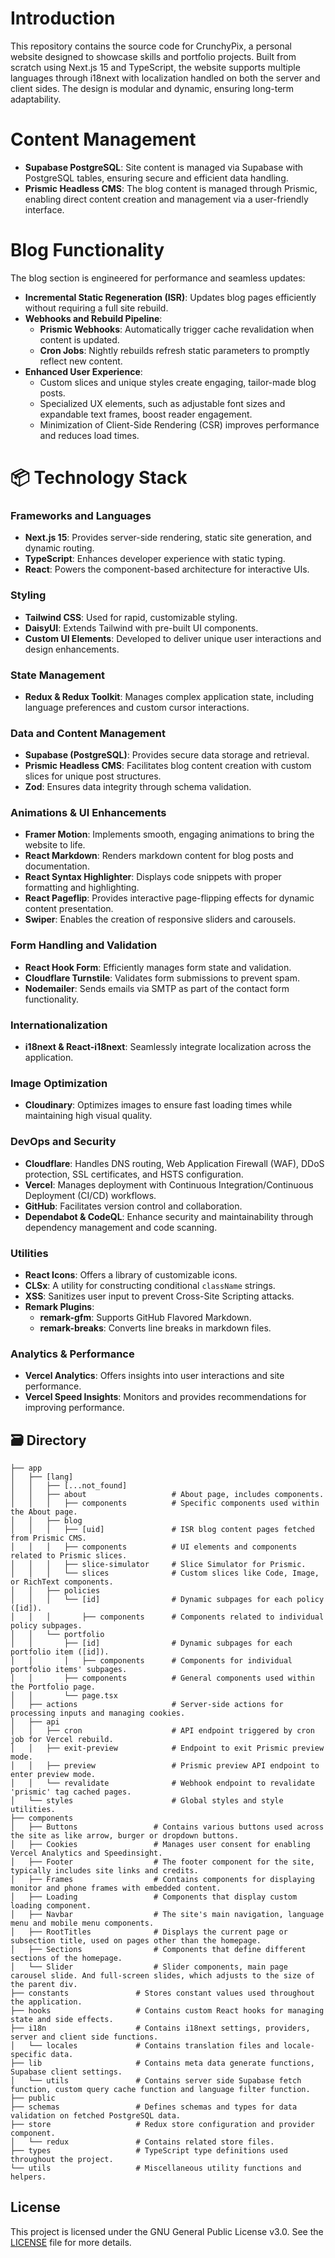 # Introduction

This repository contains the source code for CrunchyPix, a personal website designed to showcase skills and portfolio projects. Built from scratch using Next.js 15 and TypeScript, the website supports multiple languages through i18next with localization handled on both the server and client sides. The design is modular and dynamic, ensuring long-term adaptability.

# Content Management

- **Supabase PostgreSQL**: Site content is managed via Supabase with PostgreSQL tables, ensuring secure and efficient data handling.
- **Prismic Headless CMS**: The blog content is managed through Prismic, enabling direct content creation and management via a user-friendly interface.

# Blog Functionality

The blog section is engineered for performance and seamless updates:

- **Incremental Static Regeneration (ISR)**: Updates blog pages efficiently without requiring a full site rebuild.
- **Webhooks and Rebuild Pipeline**:
  - **Prismic Webhooks**: Automatically trigger cache revalidation when content is updated.
  - **Cron Jobs**: Nightly rebuilds refresh static parameters to promptly reflect new content.
- **Enhanced User Experience**:
  - Custom slices and unique styles create engaging, tailor-made blog posts.
  - Specialized UX elements, such as adjustable font sizes and expandable text frames, boost reader engagement.
  - Minimization of Client-Side Rendering (CSR) improves performance and reduces load times.

# 📦 Technology Stack

### Frameworks and Languages

- **Next.js 15**: Provides server-side rendering, static site generation, and dynamic routing.
- **TypeScript**: Enhances developer experience with static typing.
- **React**: Powers the component-based architecture for interactive UIs.

### Styling

- **Tailwind CSS**: Used for rapid, customizable styling.
- **DaisyUI**: Extends Tailwind with pre-built UI components.
- **Custom UI Elements**: Developed to deliver unique user interactions and design enhancements.

### State Management

- **Redux & Redux Toolkit**: Manages complex application state, including language preferences and custom cursor interactions.

### Data and Content Management

- **Supabase (PostgreSQL)**: Provides secure data storage and retrieval.
- **Prismic Headless CMS**: Facilitates blog content creation with custom slices for unique post structures.
- **Zod**: Ensures data integrity through schema validation.

### Animations & UI Enhancements

- **Framer Motion**: Implements smooth, engaging animations to bring the website to life.
- **React Markdown**: Renders markdown content for blog posts and documentation.
- **React Syntax Highlighter**: Displays code snippets with proper formatting and highlighting.
- **React Pageflip**: Provides interactive page-flipping effects for dynamic content presentation.
- **Swiper**: Enables the creation of responsive sliders and carousels.

### Form Handling and Validation

- **React Hook Form**: Efficiently manages form state and validation.
- **Cloudflare Turnstile**: Validates form submissions to prevent spam.
- **Nodemailer**: Sends emails via SMTP as part of the contact form functionality.

### Internationalization

- **i18next & React-i18next**: Seamlessly integrate localization across the application.

### Image Optimization

- **Cloudinary**: Optimizes images to ensure fast loading times while maintaining high visual quality.

### DevOps and Security

- **Cloudflare**: Handles DNS routing, Web Application Firewall (WAF), DDoS protection, SSL certificates, and HSTS configuration.
- **Vercel**: Manages deployment with Continuous Integration/Continuous Deployment (CI/CD) workflows.
- **GitHub**: Facilitates version control and collaboration.
- **Dependabot & CodeQL**: Enhance security and maintainability through dependency management and code scanning.

### Utilities

- **React Icons**: Offers a library of customizable icons.
- **CLSx**: A utility for constructing conditional `className` strings.
- **XSS**: Sanitizes user input to prevent Cross-Site Scripting attacks.
- **Remark Plugins**:
  - **remark-gfm**: Supports GitHub Flavored Markdown.
  - **remark-breaks**: Converts line breaks in markdown files.

### Analytics & Performance

- **Vercel Analytics**: Offers insights into user interactions and site performance.
- **Vercel Speed Insights**: Monitors and provides recommendations for improving performance.

## 🗃️ Directory

```
├── app
│   ├── [lang]
│   │   ├── [...not_found]
│   │   ├── about                   # About page, includes components.
│   │   │   ├── components          # Specific components used within the About page.
│   │   ├── blog
│   │   │   ├── [uid]               # ISR blog content pages fetched from Prismic CMS.
│   │   │   ├── components          # UI elements and components related to Prismic slices.
│   │   │   ├── slice-simulator     # Slice Simulator for Prismic.
│   │   │   └── slices              # Custom slices like Code, Image, or RichText components.
│   │   ├── policies
│   │   │   └── [id]                # Dynamic subpages for each policy ([id]).
│   │   │       ├── components      # Components related to individual policy subpages.
│   │   └── portfolio
│   │       ├── [id]                # Dynamic subpages for each portfolio item ([id]).
│   │       │   ├── components      # Components for individual portfolio items' subpages.
│   │       ├── components          # General components used within the Portfolio page.
│   │       └── page.tsx
│   ├── actions                     # Server-side actions for processing inputs and managing cookies.
│   ├── api
│   │   ├── cron                    # API endpoint triggered by cron job for Vercel rebuild.
│   │   ├── exit-preview            # Endpoint to exit Prismic preview mode.
│   │   ├── preview                 # Prismic preview API endpoint to enter preview mode.
│   │   └── revalidate              # Webhook endpoint to revalidate 'prismic' tag cached pages.
│   └── styles                      # Global styles and style utilities.
├── components
│   ├── Buttons                 # Contains various buttons used across the site as like arrow, burger or dropdown buttons.
│   ├── Cookies                 # Manages user consent for enabling Vercel Analytics and Speedinsight.
│   ├── Footer                  # The footer component for the site, typically includes site links and credits.
│   ├── Frames                  # Contains components for displaying monitor and phone frames with embedded content.
│   ├── Loading                 # Components that display custom loading component.
│   ├── Navbar                  # The site's main navigation, language menu and mobile menu components.
│   ├── RootTitles              # Displays the current page or subsection title, used on pages other than the homepage.
│   ├── Sections                # Components that define different sections of the homepage.
│   └── Slider                  # Slider components, main page carousel slide. And full-screen slides, which adjusts to the size of the parent div.
├── constants               # Stores constant values used throughout the application.
├── hooks                   # Contains custom React hooks for managing state and side effects.
├── i18n                    # Contains i18next settings, providers, server and client side functions.
│   └── locales             # Contains translation files and locale-specific data.
├── lib                     # Contains meta data generate functions, Supabase client settings.
│   └── utils               # Contains server side Supabase fetch function, custom query cache function and language filter function.
├── public
├── schemas                 # Defines schemas and types for data validation on fetched PostgreSQL data.
├── store                   # Redux store configuration and provider component.
│   └── redux               # Contains related store files.
├── types                   # TypeScript type definitions used throughout the project.
└── utils                   # Miscellaneous utility functions and helpers.

```

## License

This project is licensed under the GNU General Public License v3.0. See the [LICENSE](./LICENSE) file for more details.

